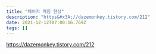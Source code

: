 ```yaml
---
title: "페이지 깨짐 현상"
description: "https&#x3A;//dazemonkey.tistory.com/212"
date: 2021-12-12T07:00:16.769Z
tags: []
---
```

https://dazemonkey.tistory.com/212
